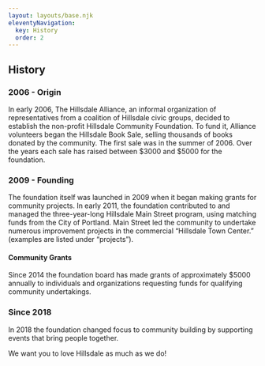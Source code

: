 ```yaml
---
layout: layouts/base.njk
eleventyNavigation:
  key: History
  order: 2
---
```


## History

### 2006 - Origin

In early 2006, The Hillsdale Alliance, an informal organization of representatives from a coalition of Hillsdale civic groups, decided to establish the non-profit Hillsdale Community Foundation. To fund it, Alliance volunteers began the Hillsdale Book Sale, selling thousands of books donated by the community. The first sale was in the summer of 2006. Over the years each sale has raised between $3000 and $5000 for the foundation.

### 2009 - Founding

The foundation itself was launched in 2009 when it began making grants for community projects. In early 2011, the foundation contributed to and managed the three-year-long Hillsdale Main Street program, using matching funds from the City of Portland. Main Street led the community to undertake numerous improvement projects in the commercial “Hillsdale Town Center.” (examples are listed under “projects”).

#### Community Grants

Since 2014 the foundation board has made grants of approximately $5000 annually to individuals and organizations requesting funds for qualifying community undertakings.

### Since 2018

In 2018 the foundation changed focus to community building by supporting events that bring people together.

We want you to love Hillsdale as much as we do!